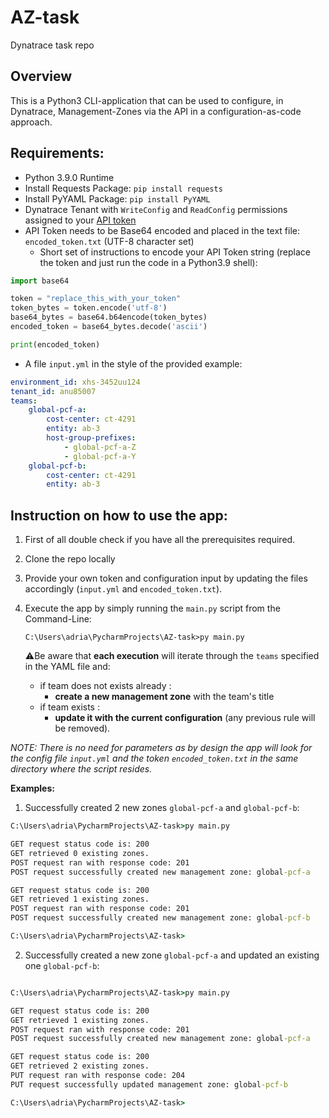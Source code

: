 # AZ-task
Dynatrace task repo

## Overview
This is a Python3 CLI-application that can be used to configure, in Dynatrace, Management-Zones via the API in a configuration-as-code approach.

## Requirements:
- Python 3.9.0 Runtime
- Install Requests Package: `pip install requests`
- Install PyYAML Package: `pip install PyYAML`
- Dynatrace Tenant with `WriteConfig` and `ReadConfig` permissions assigned to your [API token](https://www.dynatrace.com/support/help/dynatrace-api/basics/dynatrace-api-authentication/)
- API Token needs to be Base64 encoded and placed in the text file: `encoded_token.txt` (UTF-8 character set)  
    - Short set of instructions to encode your API Token string (replace the token and just run the code in a Python3.9 shell):
```python
import base64

token = "replace_this_with_your_token"
token_bytes = token.encode('utf-8')
base64_bytes = base64.b64encode(token_bytes)
encoded_token = base64_bytes.decode('ascii')

print(encoded_token)
```
- A file `input.yml` in the style of the provided example:
```yaml
environment_id: xhs-3452uu124
tenant_id: anu85007
teams:
    global-pcf-a:
        cost-center: ct-4291
        entity: ab-3
        host-group-prefixes:
            - global-pcf-a-Z
            - global-pcf-a-Y
    global-pcf-b:
        cost-center: ct-4291
        entity: ab-3
```
## Instruction on how to use the app:
 1. First of all double check if you have all the prerequisites required.  
   
 2. Clone the repo locally
 
 3. Provide your own token and configuration input by updating the files accordingly (`input.yml` and `encoded_token.txt`).
 
 4. Execute the app by simply running the `main.py` script from the Command-Line:  
    ```
    C:\Users\adria\PycharmProjects\AZ-task>py main.py
    
    ``` 
    :warning:Be aware that **each execution** will iterate through the `teams` specified in the YAML file and:
     - if team does not exists already : 
       - **create a new management zone** with the team's title
     - if team exists :
       - **update it with the current configuration** (any previous rule will be removed).
 
  *NOTE: There is no need for parameters as by design the app will look for the config file `input.yml` and the token `encoded_token.txt` in the same directory where the script resides.*
 
 **Examples:**
 1. Successfully created 2 new zones `global-pcf-a` and `global-pcf-b`:
 
 ```cmd
C:\Users\adria\PycharmProjects\AZ-task>py main.py

GET request status code is: 200
GET retrieved 0 existing zones.
POST request ran with response code: 201
POST request successfully created new management zone: global-pcf-a

GET request status code is: 200
GET retrieved 1 existing zones.
POST request ran with response code: 201
POST request successfully created new management zone: global-pcf-b

C:\Users\adria\PycharmProjects\AZ-task>
 ```  
 
 2. Successfully created a new zone `global-pcf-a` and updated an existing one `global-pcf-b`:
 
 ```cmd
 
C:\Users\adria\PycharmProjects\AZ-task>py main.py

GET request status code is: 200
GET retrieved 1 existing zones.
POST request ran with response code: 201
POST request successfully created new management zone: global-pcf-a

GET request status code is: 200
GET retrieved 2 existing zones.
PUT request ran with response code: 204
PUT request successfully updated management zone: global-pcf-b

C:\Users\adria\PycharmProjects\AZ-task>
```
